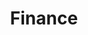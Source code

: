 ---
title: Finance
path: xp.administration
order: 1
type: Overseer
userID: bGF1cmllcGV3MTBAeWFob28uY29t
rprs: true
---
